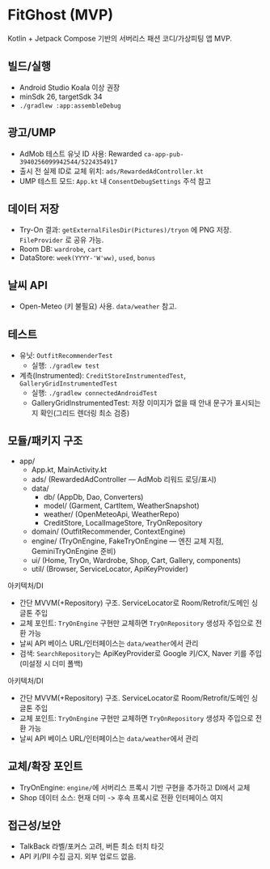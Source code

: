 # FitGhost (MVP)

Kotlin + Jetpack Compose 기반의 서버리스 패션 코디/가상피팅 앱 MVP.

## 빌드/실행
- Android Studio Koala 이상 권장
- minSdk 26, targetSdk 34
- `./gradlew :app:assembleDebug`

## 광고/UMP
- AdMob 테스트 유닛 ID 사용: Rewarded `ca-app-pub-3940256099942544/5224354917`
- 출시 전 실제 ID로 교체 위치: `ads/RewardedAdController.kt`
- UMP 테스트 모드: `App.kt` 내 `ConsentDebugSettings` 주석 참고

## 데이터 저장
- Try-On 결과: `getExternalFilesDir(Pictures)/tryon` 에 PNG 저장. `FileProvider` 로 공유 가능.
- Room DB: `wardrobe`, `cart`
- DataStore: `week(YYYY-'W'ww)`, `used`, `bonus`

## 날씨 API
- Open-Meteo (키 불필요) 사용. `data/weather` 참고.

## 테스트
- 유닛: `OutfitRecommenderTest`
  - 실행: `./gradlew test`
- 계측(Instrumented): `CreditStoreInstrumentedTest`, `GalleryGridInstrumentedTest`
  - 실행: `./gradlew connectedAndroidTest`
  - GalleryGridInstrumentedTest: 저장 이미지가 없을 때 안내 문구가 표시되는지 확인(그리드 렌더링 최소 검증)

## 모듈/패키지 구조
- app/
  - App.kt, MainActivity.kt
  - ads/ (RewardedAdController — AdMob 리워드 로딩/표시)
  - data/
    - db/ (AppDb, Dao, Converters)
    - model/ (Garment, CartItem, WeatherSnapshot)
    - weather/ (OpenMeteoApi, WeatherRepo)
    - CreditStore, LocalImageStore, TryOnRepository
  - domain/ (OutfitRecommender, ContextEngine)
  - engine/ (TryOnEngine, FakeTryOnEngine — 엔진 교체 지점, GeminiTryOnEngine 준비)
  - ui/ (Home, TryOn, Wardrobe, Shop, Cart, Gallery, components)
  - util/ (Browser, ServiceLocator, ApiKeyProvider)

아키텍처/DI
- 간단 MVVM(+Repository) 구조. ServiceLocator로 Room/Retrofit/도메인 싱글톤 주입
- 교체 포인트: `TryOnEngine` 구현만 교체하면 `TryOnRepository` 생성자 주입으로 전환 가능
- 날씨 API 베이스 URL/인터페이스는 `data/weather`에서 관리
- 검색: `SearchRepository`는 ApiKeyProvider로 Google 키/CX, Naver 키를 주입(미설정 시 더미 폴백)


아키텍처/DI
- 간단 MVVM(+Repository) 구조. ServiceLocator로 Room/Retrofit/도메인 싱글톤 주입
- 교체 포인트: `TryOnEngine` 구현만 교체하면 `TryOnRepository` 생성자 주입으로 전환 가능
- 날씨 API 베이스 URL/인터페이스는 `data/weather`에서 관리

## 교체/확장 포인트
- TryOnEngine: `engine/`에 서버리스 프록시 기반 구현을 추가하고 DI에서 교체
- Shop 데이터 소스: 현재 더미 -> 후속 프록시로 전환 인터페이스 여지

## 접근성/보안
- TalkBack 라벨/포커스 고려, 버튼 최소 터치 타깃
- API 키/PII 수집 금지. 외부 업로드 없음.
